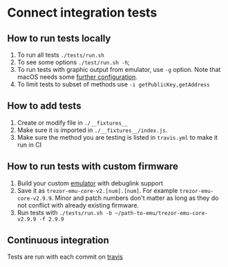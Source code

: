 # Connect integration tests

## How to run tests locally
1. To run all tests `./tests/run.sh`
1. To see some options `./test/run.sh -h`;
1. To run tests with graphic output from emulator, use `-g` option. Note that macOS needs some [further configuration](https://medium.com/@nihon_rafy/building-a-dockerized-gui-by-sharing-the-host-screen-with-docker-container-b660835fb722).
1. To limit tests to subset of methods use `-i getPublicKey,getAddress`

## How to add tests
1. Create or modify file in `./__fixtures__`
1. Make sure it is imported in `./__fixtures__/index.js`.
1. Make sure the method you are testing is listed in `travis.yml` to make it run in CI 

## How to run tests with custom firmware
1. Build your custom [emulator](https://docs.trezor.io/trezor-firmware/core/build/emulator.html) with debuglink support
1. Save it as `trezor-emu-core-v2.[num].[num]`. For example `trezor-emu-core-v2.9.9`. Minor and patch numbers don't matter as long 
as they do not conflict with already existing firmware.
1. Run tests with `./tests/run.sh -b ~/path-to-emu/trezor-emu-core-v2.9.9 -f 2.9.9`

## Continuous integration
Tests are run with each commit on [travis](https://travis-ci.org/github/trezor/connect)
